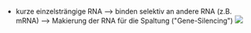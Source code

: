 - kurze einzelsträngige RNA --> binden selektiv an andere RNA (z.B. mRNA) --> Makierung der RNA für die Spaltung ("Gene-Silencing")
![](Pasted%20image%2020240112163222.png)
